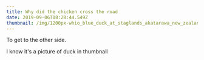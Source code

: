 ```yaml
---
title: Why did the chicken cross the road
date: 2019-09-06T08:28:44.549Z
thumbnail: /img/1200px-whio_blue_duck_at_staglands_akatarawa_new_zealand.jpg
---
```


To get to the other side.

I know it's a picture of duck in thumbnail
